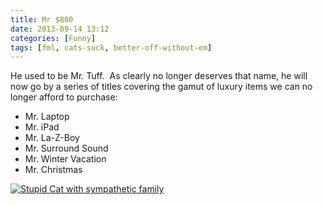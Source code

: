 ```yaml
---
title: Mr $800
date: 2013-09-14 13:12
categories: [Funny]
tags: [fml, cats-suck, better-off-without-em]
---
```

He used to be Mr. Tuff.  As clearly no longer deserves that name, he will now go by a series of titles covering the gamut of luxury items we can no longer afford to purchase:

 - Mr. Laptop
 - Mr. iPad
 - Mr. La-Z-Boy
 - Mr. Surround Sound
 - Mr. Winter Vacation
 - Mr. Christmas

<!--more-->

[<img src="https://lh3.googleusercontent.com/x2NDh0Q3CEx-PLhAMyly6BRM0EebuQqa2qwBJOQy5YVbJE30BOOkYjkpyUkLZF8HJac4a66FHr2UgGh4Nbzr4-voi6bG8TraFFXhZCZgOXV36v4PaMRaCht67xrhOiuAWa5ufriDb7gXDvyCv1IIhMKuU5u8owMpPgusAUANS-Eosw45IVLlggumzhl5h5kFDKE4Warde4o4vbiMFhz7esQdbZtj-D7QHDAjqKfT5PksWt8Dh99EVCyWot7bb5PUFPR90szBKznpbm9GaeAQv4Ob99BeU8QGeUt2URkZoorJhz7qDs87huThP4DOzrYmbaf9x7K5HTr-2OFJr5hGA56kcZrzbhO92UkAkEblxYrwTTxdWACZZg6yYlUpXMt5OdcPnf4P_S8OBUhvl5Ep64CviwkE0JHoYsJ5Zla0U8EQm1TUx8mUNZt48x22P3bHEWBeVOW3aU99ev1L2E_VgAM0jpBDJyoyesSQ-tEMFOfy4G668Ou8VBGzBN6PaStTmk7XEfuw-sqwVHqoDRBAFAjz90lLJbbO0Q3zjXi8MfNrtKGvYFuCCXB_FB9rLMWp47dXz9RJXLVp2AAaGyb7-eWn3ejYAi_FysuvMPju6ucEG8ylPUKdPvzo-_8PUV19B_Bt-JbPHcpAIc078m10GPxVqgh811xqtBA1FX760abSXgAcaKKqrmPmbA=w895-h1193-no" alt="Stupid Cat with sympathetic family" class="wyseguys-album"/>](https://photos.app.goo.gl/AzJj6cDyHEXxt2dA8)
